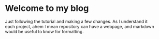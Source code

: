 # Welcome to my blog

Just following the tutorial and making a few changes. As I understand it each project, ahem I mean repository can have a webpage, and markdown would be useful to know for formatting.
